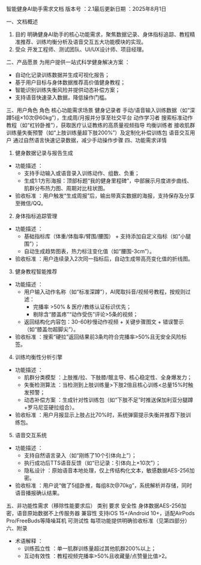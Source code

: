智能健身AI助手需求文档
版本号 ：2.1最后更新日期 ：2025年8月1日

一、文档概述
1. 目的 明确健身AI助手的核心功能需求，聚焦数据记录、身体指标追踪、教程精准推荐、训练均衡分析及语音交互五大功能模块的实现。
2. 受众 开发工程师、测试团队、UI/UX设计师、项目经理。

二、产品愿景
为用户提供一站式科学健身解决方案 ：
* 自动化记录训练数据并生成可视化报告；
* 基于用户目标与身体数据推荐高价值健身教程；
* 智能识别训练失衡风险并提供动态补偿方案；
* 支持语音快速录入数据，降低操作门槛。

三、用户角色
角色	核心功能需求场景
健身记录者	手动/语音输入训练数据（如“深蹲5组×10次@60kg”），生成周/月报并分享至社交平台
动作学习者	搜索标准动作教程（如“杠铃卧推”），获取医疗认证教练的高质量视频指导
均衡训练者	接收肌群训练量失衡预警（如“上肢训练量超下肢200%”）及定制化补偿训练包
语音交互用户	通过自然语言快速记录数据，减少手动操作步骤
四、功能需求详情
1. 健身数据记录与报告生成
* 功能描述 ：
    * 支持手动输入或语音录入训练动作、组数、负重；
    * 生成1:1方形海报：顶部标题“我的健身里程碑”，中部展示月度进步曲线、肌群分布热力图、周期对比柱状图。
* 验收标准 ：用户触发“生成周报”后，输出带真实数据的海报，支持保存及分享至微信/QQ。
2. 身体指标追踪管理
* 功能描述 ：
    * 基础指标库（体重/体脂率/臂围/腰围） + 支持添加自定义指标（如“小腿围”）；
    * 自动生成趋势图表，热力标注变化值（如“腰围-3cm”）。
* 验收标准 ：用户连续录入2次同一指标后，自动生成带高亮变化值的折线图。
3. 健身教程智能推荐
* 功能描述 ：
    * 用户输入动作名称（如“标准深蹲”），AI爬取抖音/视频号教程，按规则过滤：
        * 完播率 >50% & 医疗/教练认证标识优先；
        * 剔除含“膝盖疼”“动作受伤”评论>5条的视频；
    * 返回结构化内容包：30-60秒慢动作视频 + 关键步骤图文 + 错误警示（如“膝盖勿超脚尖”）。
* 验收标准 ：搜索“硬拉”返回结果前3条均符合完播率>50%且无安全风险标签。
4. 训练均衡性分析引擎
* 功能描述 ：
    * 肌群分类模型 ：上肢推/拉、下肢膝/髋主导、核心稳定性、全身爆发力；
    * 失衡检测算法 ：当检测到上肢训练量>下肢2倍且核心训练<总量15%时触发预警；
    * 动态补偿方案 ：生成针对性训练包（如“下肢不足”时推送保加利亚分腿蹲+罗马尼亚硬拉组合）。
* 验收标准 ：用户月报显示上肢占比70%时，系统弹窗提示失衡并推荐下肢训练包。
5. 语音交互系统
* 功能描述 ：
    * 支持自然语言录入（如“刚练了10个引体向上”）；
    * 执行成功后TTS语音反馈（如“已记录：引体向上×10次”）；
    * 隐私设计 ：原始语音本地处理，仅上传结构化文本，敏感数据AES-256加密。
* 验收标准 ：用户说“做了5组卧推，每组8次@70kg”，系统解析并存储，同时语音播报确认结果。

五、非功能性需求（移除性能要求后）
类别	要求
安全性	身体数据AES-256加密，语音原始数据不上传服务器
兼容性	支持iOS 15+/Android 10+，适配AirPods Pro/FreeBuds等降噪耳机
可测试性	每项功能提供明确验收标准（见第四部分）
六、附录
* 术语解释 ：
    * 训练孤立性 ：单一肌群训练量超过其他肌群200%以上；
    * 互动有效性 ：教程视频完播率>50%且收藏量/点赞量比值>2。


